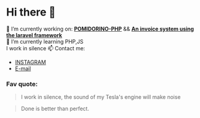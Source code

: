 <h1> Hi there 👋 </h1>

🔭 I’m currently working on: <a href="https://github.com/KonradGaik/PIZZA-POMIDORINO-PHP"><b>POMIDORINO-PHP</b></a> && <a href="https://github.com/KonradGaik/invoicesSystem"><b>An invoice system using the laravel framework</b></a></br>
🌱 I’m currently learning PHP,JS</br>
I work in silence 
📫 Contact me: <ul>
<li> <a href="https://www.instagram.com/konradgaik.pl/">INSTAGRAM</a></li>
<li><a href="mailto:konradgaik@icloud.com">E-mail</a></li> 
</ul>

<h3>Fav quote:</h3>
<blockquote> I work in silence, the sound of my Tesla's engine will make noise</blockquote>
<blockquote> Done is better than perfect.</blockquote>

